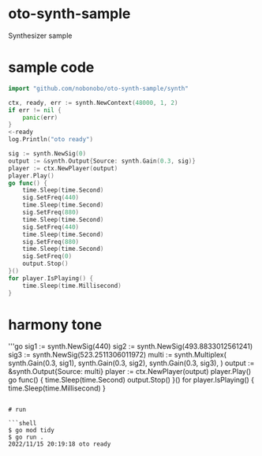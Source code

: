 # oto-synth-sample

Synthesizer sample

# sample code

```go
import "github.com/nobonobo/oto-synth-sample/synth"
```

```go
ctx, ready, err := synth.NewContext(48000, 1, 2)
if err != nil {
	panic(err)
}
<-ready
log.Println("oto ready")
```

```go
sig := synth.NewSig(0)
output := &synth.Output{Source: synth.Gain(0.3, sig)}
player := ctx.NewPlayer(output)
player.Play()
go func() {
	time.Sleep(time.Second)
	sig.SetFreq(440)
	time.Sleep(time.Second)
	sig.SetFreq(880)
	time.Sleep(time.Second)
	sig.SetFreq(440)
	time.Sleep(time.Second)
	sig.SetFreq(880)
	time.Sleep(time.Second)
	sig.SetFreq(0)
	output.Stop()
}()
for player.IsPlaying() {
	time.Sleep(time.Millisecond)
}
```

# harmony tone

'''go
sig1 := synth.NewSig(440)
sig2 := synth.NewSig(493.8833012561241)
sig3 := synth.NewSig(523.2511306011972)
multi := synth.Multiplex(
	synth.Gain(0.3, sig1),
	synth.Gain(0.3, sig2),
	synth.Gain(0.3, sig3),
)
output := &synth.Output{Source: multi}
player := ctx.NewPlayer(output)
player.Play()
go func() {
	time.Sleep(time.Second)
	output.Stop()
}()
for player.IsPlaying() {
	time.Sleep(time.Millisecond)
}
```

# run

```shell
$ go mod tidy
$ go run .
2022/11/15 20:19:18 oto ready
```
